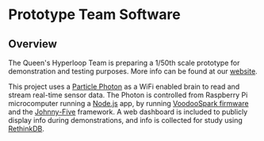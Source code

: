 # Prototype Team Software
## Overview
The Queen's Hyperloop Team is preparing a 1/50th scale prototype for demonstration and testing purposes. More info can be found at our [website](http://queenshyperloop.com/).

This project uses a [Particle Photon](https://store.particle.io/) as a WiFi enabled brain to read and stream real-time sensor data. The Photon is controlled from Raspberry Pi microcomputer running a [Node.js](https://nodejs.org/en/) app, by running [VoodooSpark firmware](https://github.com/voodootikigod/voodoospark) and the [Johnny-Five](http://johnny-five.io/) framework. A web dashboard is included to publicly display info during demonstrations, and info is collected for study using [RethinkDB](https://rethinkdb.com/).
